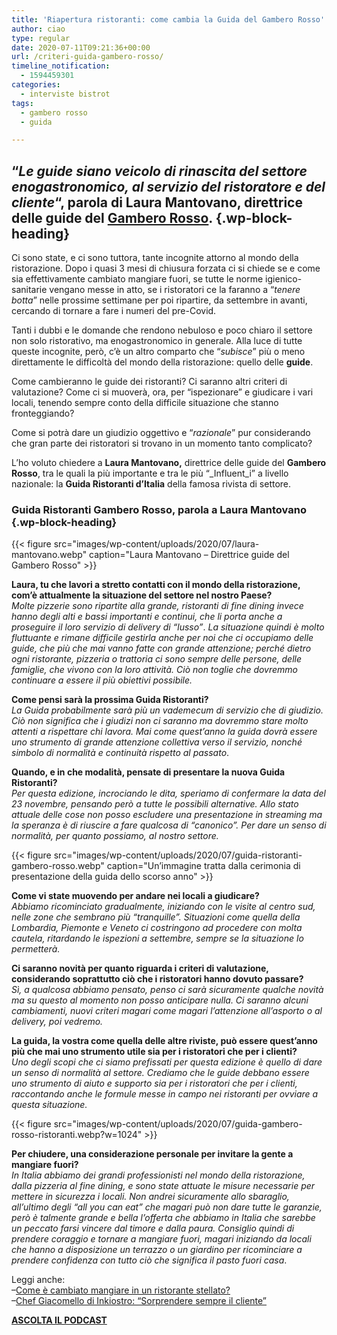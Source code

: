```yaml
---
title: 'Riapertura ristoranti: come cambia la Guida del Gambero Rosso'
author: ciao
type: regular
date: 2020-07-11T09:21:36+00:00
url: /criteri-guida-gambero-rosso/
timeline_notification:
  - 1594459301
categories:
  - interviste bistrot
tags:
  - gambero rosso
  - guida

---
```

## &#8220;_Le guide siano veicolo di rinascita del settore enogastronomico, al servizio del ristoratore e del cliente_&#8220;, parola di Laura Mantovano, direttrice delle guide del <a href="https://www.gamberorosso.it/" target="_blank" rel="noreferrer noopener">Gambero Rosso</a>. {.wp-block-heading}

Ci sono state, e ci sono tuttora, tante incognite attorno al mondo della ristorazione. Dopo i quasi 3 mesi di chiusura forzata ci si chiede se e come sia effettivamente cambiato mangiare fuori, se tutte le norme igienico-sanitarie vengano messe in atto, se i ristoratori ce la faranno a &#8220;_tenere botta_&#8221; nelle prossime settimane per poi ripartire, da settembre in avanti, cercando di tornare a fare i numeri del pre-Covid. 

Tanti i dubbi e le domande che rendono nebuloso e poco chiaro il settore non solo ristorativo, ma enogastronomico in generale. Alla luce di tutte queste incognite, però, c&#8217;è un altro comparto che &#8220;_subisce_&#8221; più o meno direttamente le difficoltà del mondo della ristorazione: quello delle **guide**. 

Come cambieranno le guide dei ristoranti? Ci saranno altri criteri di valutazione? Come ci si muoverà, ora, per &#8220;ispezionare&#8221; e giudicare i vari locali, tenendo sempre conto della difficile situazione che stanno fronteggiando? 

Come si potrà dare un giudizio oggettivo e &#8220;_razionale_&#8221; pur considerando che gran parte dei ristoratori si trovano in un momento tanto complicato?

L&#8217;ho voluto chiedere a **Laura Mantovano,** direttrice delle guide del **Gambero Rosso**, tra le quali la più importante e tra le più &#8220;_Influent_i&#8221; a livello nazionale: la **Guida Ristoranti d&#8217;Italia** della famosa rivista di settore.

### Guida Ristoranti Gambero Rosso, parola a Laura Mantovano {.wp-block-heading}


{{< figure src="images/wp-content/uploads/2020/07/laura-mantovano.webp" caption="Laura Mantovano &#8211; Direttrice guide del Gambero Rosso" >}}


**Laura, tu che lavori a stretto contatti con il mondo della ristorazione, com&#8217;è attualmente la situazione del settore nel nostro Paese?**  
_Molte pizzerie sono ripartite alla grande, ristoranti di fine dining invece hanno degli alti e bassi importanti e continui, che li porta anche a proseguire il loro servizio di delivery di &#8220;lusso&#8221;_. _La situazione quindi è molto fluttuante e rimane difficile gestirla anche per noi che ci occupiamo delle guide, che più che mai vanno fatte con grande attenzione; perché dietro ogni ristorante, pizzeria o trattoria ci sono sempre delle persone, delle famiglie, che vivono con la loro attività._ _Ciò non toglie che dovremmo continuare a essere il più obiettivi possibile._

**Come pensi sarà la prossima Guida Ristoranti?**  
_La Guida probabilmente sarà più un vademecum di servizio che di giudizio. Ciò non significa che i giudizi non ci saranno ma dovremmo stare molto attenti a rispettare chi lavora. Mai come quest&#8217;anno la guida dovrà essere uno strumento di grande attenzione collettiva verso il servizio, nonché simbolo di normalità e continuità rispetto al passato_.

**Quando, e in che modalità, pensate di presentare la nuova Guida Ristoranti?**  
_Per questa edizione, incrociando le dita, speriamo di confermare la data del 23 novembre, pensando però a tutte le possibili alternative. Allo stato attuale delle cose non posso escludere una presentazione in streaming ma la speranza è di riuscire a fare qualcosa di &#8220;canonico&#8221;. Per dare un senso di normalità, per quanto possiamo, al nostro settore._


{{< figure src="images/wp-content/uploads/2020/07/guida-ristoranti-gambero-rosso.webp" caption="Un&#8217;immagine tratta dalla cerimonia di presentazione della guida dello scorso anno" >}}


**Come vi state muovendo per andare nei locali a giudicare?**  
_Abbiamo ricominciato gradualmente, iniziando con le visite al centro sud, nelle zone che sembrano più &#8220;tranquille&#8221;. Situazioni come quella della Lombardia, Piemonte e Veneto ci costringono ad procedere con molta cautela, ritardando le ispezioni a settembre, sempre se la situazione lo permetterà._

**Ci saranno novità per quanto riguarda i criteri di valutazione, considerando soprattutto ciò che i ristoratori hanno dovuto passare?**  
_Sì, a qualcosa abbiamo pensato, penso ci sarà sicuramente qualche novità ma su questo al momento non posso anticipare nulla. Ci saranno alcuni cambiamenti, nuovi criteri magari come magari l&#8217;attenzione all&#8217;asporto o al delivery, poi vedremo._

**La guida, la vostra come quella delle altre riviste, può essere quest&#8217;anno più che mai uno strumento utile sia per i ristoratori che per i clienti?**  
_Uno degli scopi che ci siamo prefissati per questa edizione è quello di dare un senso di normalità al settore. Crediamo che le guide debbano essere uno strumento di aiuto e supporto sia per i ristoratori che per i clienti, raccontando anche le formule messe in campo nei ristoranti per ovviare a questa situazione._


{{< figure src="images/wp-content/uploads/2020/07/guida-gambero-rosso-ristoranti.webp?w=1024" >}}


**Per chiudere, una considerazione personale per invitare la gente a mangiare fuori?**  
_In Italia abbiamo dei grandi professionisti nel mondo della ristorazione, dalla pizzeria al fine dining, e sono state attuate le misure necessarie per mettere in sicurezza i locali. Non andrei sicuramente allo sbaraglio, all&#8217;ultimo degli &#8220;all you can eat&#8221; che magari può non dare tutte le garanzie, però è talmente grande e bella l&#8217;offerta che abbiamo in Italia che sarebbe un peccato farsi vincere dal timore e dalla paura._ _Consiglio quindi di prendere coraggio e tornare a mangiare fuori, magari iniziando da locali che hanno a disposizione un terrazzo o un giardino per ricominciare a prendere confidenza con tutto ciò che significa il pasto fuori casa_.

Leggi anche:  
&#8211;<a rel="noreferrer noopener" href="https://aleepepe.com/2020/06/24/come-e-cambiato-mangiare-ristorante/" target="_blank">Come è cambiato mangiare in un ristorante stellato?</a>  
&#8211;<a rel="noreferrer noopener" href="https://aleepepe.com/2020/06/29/ristorante-inkiostro-chef-giacomello/" target="_blank">Chef Giacomello di Inkiostro: &#8220;Sorprendere sempre il cliente&#8221;</a>

<p class="has-text-align-center">
  <strong><a href="https://apple.co/352xcOm" target="_blank" rel="noreferrer noopener">ASCOLTA IL PODCAST</a></strong>
</p>